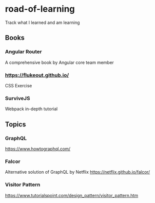 # road-of-learning
Track what I learned and am learning

## Books
### Angular Router
A comprehensive book by Angular core team member

### https://flukeout.github.io/
CSS Exercise

### SurviveJS
Webpack in-depth tutorial

## Topics

### GraphQL
https://www.howtographql.com/

### Falcor
Alternative solution of GraphQL by Netflix
https://netflix.github.io/falcor/

### Visitor Pattern
https://www.tutorialspoint.com/design_pattern/visitor_pattern.htm
